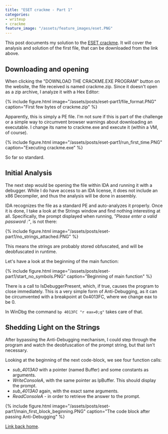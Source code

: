 ```yaml
---
title: "ESET crackme - Part 1"
categories:
- writeup
- crackme
feature_image: "/assets/feature_images/eset.PNG"
---
```

This post documents my solution to the [ESET crackme](https://join.eset.com/en/challenges/crack-me). It will cover the analysis and solution of the first file, that can be downloaded from the link above.

<!-- more -->

## Downloading and opening
When clicking the "DOWNLOAD THE CRACKME.EXE PROGRAM" button on the website, the file received is named crackme.zip. Since it doesn't open as a zip archive, I analyze it with a Hex Editor:

{% include figure.html image="/assets/posts/eset-part1/file_format.PNG" caption="First few bytes of crackme.zip" %}

Apparently, this is simply a PE file. I'm not sure if this is part of the challenge or a simple way to circumvent browser warnings about downloading an executable. I change its name to crackme.exe and execute it (within a VM, of course).

{% include figure.html image="/assets/posts/eset-part1/run_first_time.PNG" caption="Executing crackme.exe" %}

So far so standard.

## Initial Analysis

The next step would be opening the file within IDA and running it with a debugger. While I do have access to an IDA license, it does not include an x86 Decompiler, and thus the analysis will be done in assembly.

IDA recognizes the file as a standard PE and auto-analyzes it properly. Once it is done, I take a look at the Strings window and find nothing interesting at all. Specifically, the prompt displayed when running, _"Please enter a valid password :"_, is not there:

{% include figure.html image="/assets/posts/eset-part1/no_strings_attached.PNG" %}

This means the strings are probably stored obfuscated, and will be deobfuscated in runtime.

Let's have a look at the beginning of the main function:

{% include figure.html image="/assets/posts/eset-part1/start_no_symbols.PNG" caption="Beginning of main function" %}

There is a call to IsDebuggerPresent, which, if true, causes the program to close immediately. This is a very simple form of Anti-Debugging, as it can be circumvented with a breakpoint at 0x4013FC, where we change eax to be 0.

In WinDbg the command `bp 4013FC "r eax=0;g"` takes care of that.

## Shedding Light on the Strings

After bypassing the Anti-Debugging mechanism, I could step through the program and watch the deobfuscation of the prompt string, but that isn't necessary.

Looking at the beginning of the next code-block, we see four function calls:
- _sub_4013A0_ with a pointer (named Buffer) and some constants as arguments.
- _WriteConsoleA_, with the same pointer as lpBuffer. This should display the prompt.
- _sub_4013A0_ again, with the exact same arguments.
- _ReadConsoleA_ - in order to retrieve the answer to the prompt.

{% include figure.html image="/assets/posts/eset-part1/main_first_block_beginning.PNG" caption="The code block after passing Anti-Debugging" %}

[Link back home](/).
